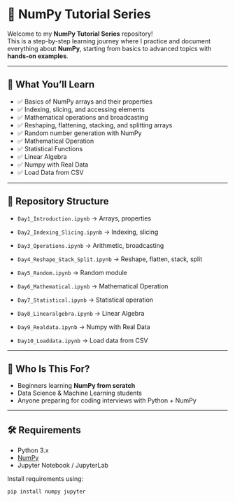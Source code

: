 # 📘 NumPy Tutorial Series  

Welcome to my **NumPy Tutorial Series** repository!  
This is a step-by-step learning journey where I practice and document everything about **NumPy**, starting from basics to advanced topics with **hands-on examples**.  

---

## 🎯 What You’ll Learn
- ✅ Basics of NumPy arrays and their properties  
- ✅ Indexing, slicing, and accessing elements  
- ✅ Mathematical operations and broadcasting  
- ✅ Reshaping, flattening, stacking, and splitting arrays  
- ✅ Random number generation with NumPy    
- ✅ Mathematical Operation
- ✅ Statistical Functions
- ✅ Linear Algebra
- ✅ Numpy with Real Data
- ✅ Load Data from CSV
---

## 📂 Repository Structure
- `Day1_Introduction.ipynb` → Arrays, properties  
- `Day2_Indexing_Slicing.ipynb` → Indexing, slicing  
- `Day3_Operations.ipynb` → Arithmetic, broadcasting  
- `Day4_Reshape_Stack_Split.ipynb` → Reshape, flatten, stack, split  
- `Day5_Random.ipynb` → Random module  
  
- `Day6_Mathematical.ipynb` → Mathematical Operation
- `Day7_Statistical.ipynb` → Statistical operation
- `Day8_Linearalgebra.ipynb` → Linear Algebra
- `Day9_Realdata.ipynb` → Numpy with Real Data
- `Day10_Loaddata.ipynb` → Load data from CSV 


---

## 🚀 Who Is This For?
- Beginners learning **NumPy from scratch**  
- Data Science & Machine Learning students  
- Anyone preparing for coding interviews with Python + NumPy  

---

## 🛠️ Requirements
- Python 3.x  
- [NumPy](https://numpy.org/)  
- Jupyter Notebook / JupyterLab  

Install requirements using:
```bash
pip install numpy jupyter
